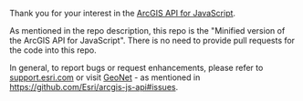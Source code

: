 Thank you for your interest in the [ArcGIS API for JavaScript](https://js.arcgis.com).

As mentioned in the repo description, this repo is the "Minified version of the ArcGIS API for JavaScript". There is no need to provide pull requests for the code into this repo.

In general, to report bugs or request enhancements, please refer to [support.esri.com](http://support.esri.com/) or visit [GeoNet](https://geonet.esri.com/community/developers/web-developers/arcgis-api-for-javascript) - as mentioned in https://github.com/Esri/arcgis-js-api#issues.
